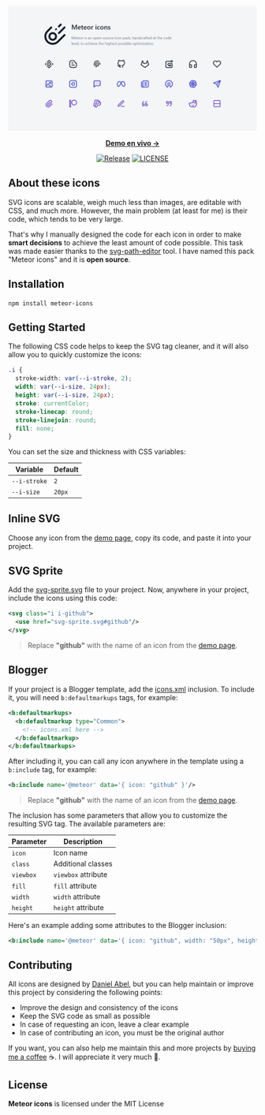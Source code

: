 ![cover](https://raw.githubusercontent.com/zkreations/icons/main/.github/cover.png)

<p align="center">
  <a href="https://icons.zkreations.com/"><strong> Demo en vivo &rarr;</strong></a>
</p>

<p align="center">
  <a href="https://github.com/zkreations/icons/releases"><img src="https://img.shields.io/npm/v/meteor-icons" alt="Release"></a>
  <a href="https://github.com/zkreations/icons/blob/main/LICENSE"><img src="https://img.shields.io/npm/l/meteor-icons" alt="LICENSE"></a>
</p>

## About these icons

SVG icons are scalable, weigh much less than images, are editable with CSS, and much more. However, the main problem (at least for me) is their code, which tends to be very large.

That's why I manually designed the code for each icon in order to make **smart decisions** to achieve the least amount of code possible. This task was made easier thanks to the [svg-path-editor](https://yqnn.github.io/svg-path-editor/) tool. I have named this pack "Meteor icons" and it is **open source**.

## Installation

```
npm install meteor-icons
```

## Getting Started

The following CSS code helps to keep the SVG tag cleaner, and it will also allow you to quickly customize the icons:

```css
.i {
  stroke-width: var(--i-stroke, 2);
  width: var(--i-size, 24px);
  height: var(--i-size, 24px);
  stroke: currentColor;
  stroke-linecap: round;
  stroke-linejoin: round;
  fill: none;
}
```

You can set the size and thickness with CSS variables:

| Variable         | Default  
| ---------------- | -------- 
| `--i-stroke`     | `2`      
| `--i-size`       | `20px`   

## Inline SVG

Choose any icon from the [demo page](https://icons.zkreations.com/), copy its code, and paste it into your project.

## SVG Sprite

Add the [svg-sprite.svg](https://github.com/zkreations/icons/blob/main/variants/svg-sprite.svg) file to your project. Now, anywhere in your project, include the icons using this code:

```xml
<svg class="i i-github">
  <use href="svg-sprite.svg#github"/>
</svg>
```

> Replace **"github"** with the name of an icon from the [demo page](https://icons.zkreations.com/).

## Blogger

If your project is a Blogger template, add the [icons.xml](https://github.com/zkreations/icons/blob/main/variants/icons.xml) inclusion. To include it, you will need `b:defaultmarkups` tags, for example:

```xml
<b:defaultmarkups>
  <b:defaultmarkup type="Common">
    <!-- icons.xml here -->
  </b:defaultmarkup>
</b:defaultmarkups>
```

After including it, you can call any icon anywhere in the template using a `b:include` tag, for example:

```xml
<b:include name='@meteor' data='{ icon: "github" }'/>
```

> Replace **"github"** with the name of an icon from the [demo page](https://icons.zkreations.com/).

The inclusion has some parameters that allow you to customize the resulting SVG tag. The available parameters are:

| Parameter      | Description 
| -------------- | ------------
| `icon`         | Icon name
| `class`        | Additional classes
| `viewbox`      | `viewbox` attribute
| `fill`         | `fill` attribute
| `width`        | `width` attribute
| `height`       | `height` attribute

Here's an example adding some attributes to the Blogger inclusion:

```xml
<b:include name='@meteor' data='{ icon: "github", width: "50px", height: "50px" }'/>
```

## Contributing

All icons are designed by [Daniel Abel](https://twitter.com/danieI_abel), but you can help maintain or improve this project by considering the following points:

- Improve the design and consistency of the icons
- Keep the SVG code as small as possible
- In case of requesting an icon, leave a clear example
- In case of contributing an icon, you must be the original author

If you want, you can also help me maintain this and more projects by [buying me a coffee](https://ko-fi.com/zkreations) ☕. I will appreciate it very much 👏.

## License

**Meteor icons** is licensed under the MIT License